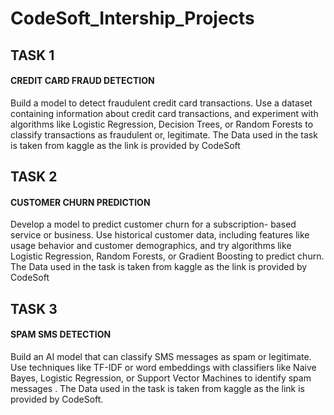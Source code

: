 # CodeSoft_Intership_Projects
## TASK 1
#### CREDIT CARD FRAUD DETECTION

Build a model to detect fraudulent credit card transactions. Use a
dataset containing information about credit card transactions, and
experiment with algorithms like Logistic Regression, Decision Trees,
or Random Forests to classify transactions as fraudulent or,
legitimate.
The Data used in the task is taken from kaggle as the link is provided by CodeSoft

## TASK 2
#### CUSTOMER CHURN PREDICTION

Develop a model to predict customer churn for a subscription-
based service or business. Use historical customer data, including
features like usage behavior and customer demographics, and try
algorithms like Logistic Regression, Random Forests, or Gradient
Boosting to predict churn.
The Data used in the task is taken from kaggle as the link is provided by CodeSoft

## TASK 3
#### SPAM SMS DETECTION

Build an AI model that can classify SMS messages as spam or
legitimate. Use techniques like TF-IDF or word embeddings with
classifiers like Naive Bayes, Logistic Regression, or Support Vector
Machines to identify spam messages . 
The Data used in the task is taken from kaggle as the link is provided by CodeSoft.
